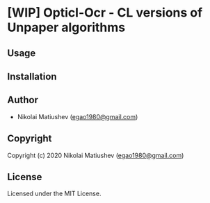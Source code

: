 # [WIP] Opticl-Ocr - CL versions of Unpaper algorithms

## Usage

## Installation

## Author

* Nikolai Matiushev (egao1980@gmail.com)

## Copyright

Copyright (c) 2020 Nikolai Matiushev (egao1980@gmail.com)

## License

Licensed under the MIT License.
